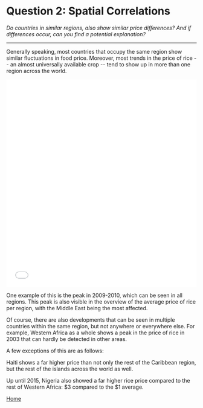 # Question 2: Spatial Correlations
*Do countries in similar regions, also show similar price differences? And if differences occur, can you find a potential explanation?*

<hr>

Generally speaking, most countries that occupy the same region show similar fluctuations in food price. Moreover, most trends in the price of rice -- an almost universally available crop -- tend to show up in more than one region across the world.

<iframe src="/DAV/git/Tim/Graphs/region_overview.html"
    sandbox="allow-same-origin allow-scripts"
    height="550"
    width="100%"
    max-width="100%"
    scrolling="yes"
    seamless="seamless"
    frameborder="0">
</iframe>

One example of this is the peak in 2009-2010, which can be seen in all regions. This peak is also visible in the overview of the average price of rice per region, with the Middle East being the most affected.

Of course, there are also developments that can be seen in multiple countries within the same region, but not anywhere or everywhere else. For example, Western Africa as a whole shows a peak in the price of rice in 2003 that can hardly be detected in other areas.

A few exceptions of this are as follows:

<!-- Haiti graph -->

Haiti shows a far higher price than not only the rest of the Caribbean region, but the rest of the islands across the world as well.

<!-- Nigeria graph -->

Up until 2015, Nigeria also showed a far higher rice price compared to the rest of Western Africa: $3 compared to the $1 average.


<a href="/DAV/dashboard">Home</a>
